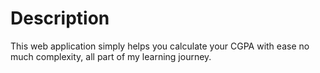 # Description

This web application simply helps you calculate your CGPA with ease no much complexity, all part of my learning journey. 
